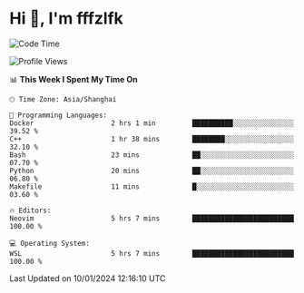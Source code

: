 # Hi 👋, I'm fffzlfk

<!--START_SECTION:waka-->
![Code Time](http://img.shields.io/badge/Code%20Time-642%20hrs%2017%20mins-blue)

![Profile Views](http://img.shields.io/badge/Profile%20Views-0-blue)

📊 **This Week I Spent My Time On** 

```text
🕑︎ Time Zone: Asia/Shanghai

💬 Programming Languages: 
Docker                   2 hrs 1 min         ██████████░░░░░░░░░░░░░░░   39.52 % 
C++                      1 hr 38 mins        ████████░░░░░░░░░░░░░░░░░   32.10 % 
Bash                     23 mins             ██░░░░░░░░░░░░░░░░░░░░░░░   07.70 % 
Python                   20 mins             ██░░░░░░░░░░░░░░░░░░░░░░░   06.80 % 
Makefile                 11 mins             █░░░░░░░░░░░░░░░░░░░░░░░░   03.60 % 

🔥 Editors: 
Neovim                   5 hrs 7 mins        █████████████████████████   100.00 % 

💻 Operating System: 
WSL                      5 hrs 7 mins        █████████████████████████   100.00 % 
```


 Last Updated on 10/01/2024 12:16:10 UTC
<!--END_SECTION:waka-->
